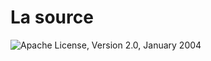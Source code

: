 # La source

![Apache License, Version 2.0, January 2004](https://img.shields.io/github/license/apache/maven.svg?label=License)

